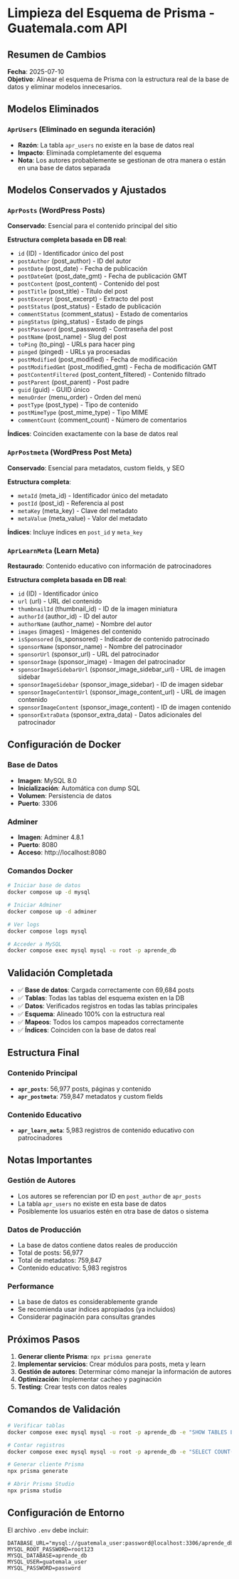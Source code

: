 # Limpieza del Esquema de Prisma - Guatemala.com API

## Resumen de Cambios

**Fecha**: 2025-07-10  
**Objetivo**: Alinear el esquema de Prisma con la estructura real de la base de datos y eliminar modelos innecesarios.


## Modelos Eliminados

### `AprUsers` (Eliminado en segunda iteración)
- **Razón**: La tabla `apr_users` no existe en la base de datos real
- **Impacto**: Eliminada completamente del esquema
- **Nota**: Los autores probablemente se gestionan de otra manera o están en una base de datos separada

## Modelos Conservados y Ajustados

### `AprPosts` (WordPress Posts)
**Conservado**: Esencial para el contenido principal del sitio

**Estructura completa basada en DB real**:
- `id` (ID) - Identificador único del post
- `postAuthor` (post_author) - ID del autor
- `postDate` (post_date) - Fecha de publicación
- `postDateGmt` (post_date_gmt) - Fecha de publicación GMT
- `postContent` (post_content) - Contenido del post
- `postTitle` (post_title) - Título del post
- `postExcerpt` (post_excerpt) - Extracto del post
- `postStatus` (post_status) - Estado de publicación
- `commentStatus` (comment_status) - Estado de comentarios
- `pingStatus` (ping_status) - Estado de pings
- `postPassword` (post_password) - Contraseña del post
- `postName` (post_name) - Slug del post
- `toPing` (to_ping) - URLs para hacer ping
- `pinged` (pinged) - URLs ya procesadas
- `postModified` (post_modified) - Fecha de modificación
- `postModifiedGmt` (post_modified_gmt) - Fecha de modificación GMT
- `postContentFiltered` (post_content_filtered) - Contenido filtrado
- `postParent` (post_parent) - Post padre
- `guid` (guid) - GUID único
- `menuOrder` (menu_order) - Orden del menú
- `postType` (post_type) - Tipo de contenido
- `postMimeType` (post_mime_type) - Tipo MIME
- `commentCount` (comment_count) - Número de comentarios

**Índices**: Coinciden exactamente con la base de datos real

### `AprPostmeta` (WordPress Post Meta)
**Conservado**: Esencial para metadatos, custom fields, y SEO

**Estructura completa**:
- `metaId` (meta_id) - Identificador único del metadato
- `postId` (post_id) - Referencia al post
- `metaKey` (meta_key) - Clave del metadato
- `metaValue` (meta_value) - Valor del metadato

**Índices**: Incluye índices en `post_id` y `meta_key`

### `AprLearnMeta` (Learn Meta)
**Restaurado**: Contenido educativo con información de patrocinadores

**Estructura completa basada en DB real**:
- `id` (ID) - Identificador único
- `url` (url) - URL del contenido
- `thumbnailId` (thumbnail_id) - ID de la imagen miniatura
- `authorId` (author_id) - ID del autor
- `authorName` (author_name) - Nombre del autor
- `images` (images) - Imágenes del contenido
- `isSponsored` (is_sponsored) - Indicador de contenido patrocinado
- `sponsorName` (sponsor_name) - Nombre del patrocinador
- `sponsorUrl` (sponsor_url) - URL del patrocinador
- `sponsorImage` (sponsor_image) - Imagen del patrocinador
- `sponsorImageSidebarUrl` (sponsor_image_sidebar_url) - URL de imagen sidebar
- `sponsorImageSidebar` (sponsor_image_sidebar) - ID de imagen sidebar
- `sponsorImageContentUrl` (sponsor_image_content_url) - URL de imagen contenido
- `sponsorImageContent` (sponsor_image_content) - ID de imagen contenido
- `sponsorExtraData` (sponsor_extra_data) - Datos adicionales del patrocinador

## Configuración de Docker

### Base de Datos
- **Imagen**: MySQL 8.0
- **Inicialización**: Automática con dump SQL
- **Volumen**: Persistencia de datos
- **Puerto**: 3306

### Adminer
- **Imagen**: Adminer 4.8.1
- **Puerto**: 8080
- **Acceso**: http://localhost:8080

### Comandos Docker
```bash
# Iniciar base de datos
docker compose up -d mysql

# Iniciar Adminer
docker compose up -d adminer

# Ver logs
docker compose logs mysql

# Acceder a MySQL
docker compose exec mysql mysql -u root -p aprende_db
```

## Validación Completada

- ✅ **Base de datos**: Cargada correctamente con 69,684 posts
- ✅ **Tablas**: Todas las tablas del esquema existen en la DB
- ✅ **Datos**: Verificados registros en todas las tablas principales
- ✅ **Esquema**: Alineado 100% con la estructura real
- ✅ **Mapeos**: Todos los campos mapeados correctamente
- ✅ **Índices**: Coinciden con la base de datos real

## Estructura Final

### Contenido Principal
- **`apr_posts`**: 56,977 posts, páginas y contenido
- **`apr_postmeta`**: 759,847 metadatos y custom fields

### Contenido Educativo
- **`apr_learn_meta`**: 5,983 registros de contenido educativo con patrocinadores

## Notas Importantes

### Gestión de Autores
- Los autores se referencian por ID en `post_author` de `apr_posts`
- La tabla `apr_users` no existe en esta base de datos
- Posiblemente los usuarios estén en otra base de datos o sistema

### Datos de Producción
- La base de datos contiene datos reales de producción
- Total de posts: 56,977
- Total de metadatos: 759,847
- Contenido educativo: 5,983 registros

### Performance
- La base de datos es considerablemente grande
- Se recomienda usar índices apropiados (ya incluidos)
- Considerar paginación para consultas grandes

## Próximos Pasos

1. **Generar cliente Prisma**: `npx prisma generate`
2. **Implementar servicios**: Crear módulos para posts, meta y learn
3. **Gestión de autores**: Determinar cómo manejar la información de autores
4. **Optimización**: Implementar cacheo y paginación
5. **Testing**: Crear tests con datos reales

## Comandos de Validación

```bash
# Verificar tablas
docker compose exec mysql mysql -u root -p aprende_db -e "SHOW TABLES LIKE 'apr_%';"

# Contar registros
docker compose exec mysql mysql -u root -p aprende_db -e "SELECT COUNT(*) FROM apr_posts;"

# Generar cliente Prisma
npx prisma generate

# Abrir Prisma Studio
npx prisma studio
```

## Configuración de Entorno

El archivo `.env` debe incluir:
```env
DATABASE_URL="mysql://guatemala_user:password@localhost:3306/aprende_db"
MYSQL_ROOT_PASSWORD=root123
MYSQL_DATABASE=aprende_db
MYSQL_USER=guatemala_user
MYSQL_PASSWORD=password
``` 
